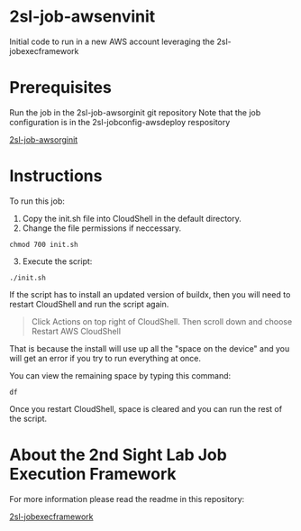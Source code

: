 # 2sl-job-awsenvinit
Initial code to run in a new AWS account leveraging the 2sl-jobexecframework

# Prerequisites

Run the job in the 2sl-job-awsorginit git repository
Note that the job configuration is in the 2sl-jobconfig-awsdeploy respository

[2sl-job-awsorginit](https://github.com/tradichel/2sl-job-awsorginit/tree/main)

# Instructions
To run this job:

1. Copy the init.sh file into CloudShell in the default directory.
2. Change the file permissions if neccessary.

```
chmod 700 init.sh
```

3. Execute the script:

```
./init.sh
```

If the script has to install an updated version of buildx,
then you will need to restart CloudShell and run the script again.

 > Click Actions on top right of CloudShell. Then
 > scroll down and choose Restart AWS CloudShell

That is because the install will use up all the "space on the device"
and you will get an error if you try to run everything at once.

You can view the remaining space by typing this command:

```  
df
```

Once you restart CloudShell, space is cleared and you can run 
the rest of the script.

# About the 2nd Sight Lab Job Execution Framework

For more information please read the readme in this repository:

[2sl-jobexecframework](https://github.com/tradichel/2sl-jobexecframework/tree/main)
